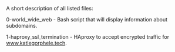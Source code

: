 A short description of all listed files:

0-world_wide_web - Bash script that will display information about subdomains.

1-haproxy_ssl_termination - HAproxy to accept encrypted traffic for www.katlegorphele.tech.
